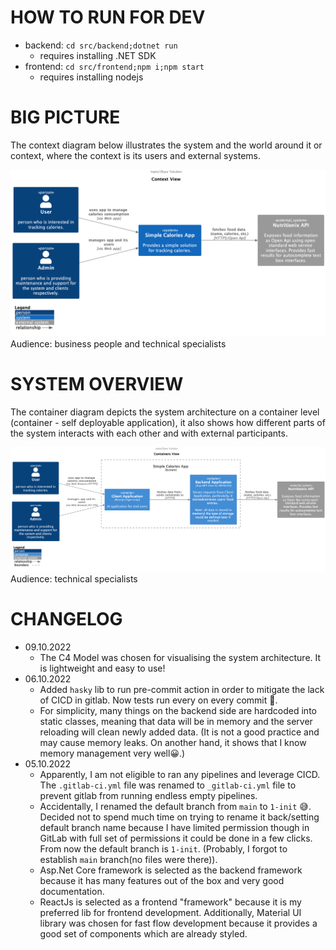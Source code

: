 # HOW TO RUN FOR DEV
* backend: `cd src/backend;dotnet run` 
  * requires installing .NET SDK
* frontend: `cd src/frontend;npm i;npm start` 
  * requires installing nodejs

# BIG PICTURE
 The context diagram below illustrates the system and the world around it or context, where the context is its users and external systems.  

 ![Context view](./docs/Context-View.png)  
Audience: business people and technical specialists

# SYSTEM OVERVIEW
The container diagram depicts the system architecture on a container level (container - self deployable application), it also shows how different parts of the system interacts with each other and with external participants.  

 ![Context view](./docs/Containers-View.png)  
Audience: technical specialists


# CHANGELOG
* 09.10.2022
  * The C4 Model was chosen for visualising the system architecture. It is lightweight and easy to use!
* 06.10.2022
  * Added `hasky` lib to run pre-commit action in order to mitigate the lack of CICD in gitlab. Now tests run every on every commit 💪.
  * For simplicity, many things on the backend side are hardcoded into static classes, meaning that data will be in memory and the server reloading will clean newly added data. (It is not a good practice and may cause memory leaks. On another hand, it shows that I know memory management very well😀.)
* 05.10.2022
  * Apparently, I am not eligible to ran any pipelines and leverage CICD. The `.gitlab-ci.yml` file was renamed to `_gitlab-ci.yml` file to prevent gitlab from running endless empty pipelines.
  * Accidentally, I renamed the default branch from `main` to `1-init` 😅. Decided not to spend much time on trying to rename it back/setting default branch name because I have limited permission though in GitLab with full set of permissions it could be done in a few clicks. From now the default branch is `1-init`. (Probably, I forgot to establish `main` branch(no files were there)).
  * Asp.Net Core framework is selected as the backend framework because it has many features out of the box and very good documentation.
  * ReactJs is selected as a frontend "framework" because it is my preferred lib for frontend development. Additionally, Material UI library was chosen for fast flow development because it provides a good set of components which are already styled. 
  